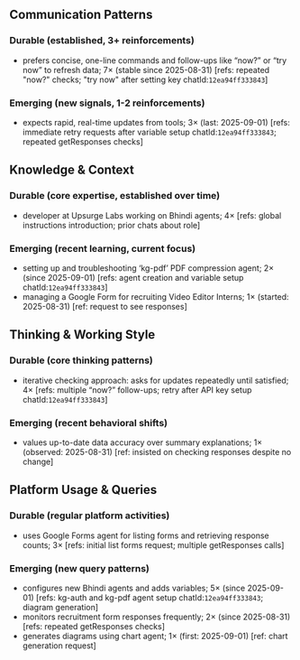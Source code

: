 ## Communication Patterns
### Durable (established, 3+ reinforcements)
- prefers concise, one-line commands and follow-ups like “now?” or “try now” to refresh data; 7× (stable since 2025-08-31) [refs: repeated "now?" checks; "try now" after setting key chatId:`12ea94ff333843`]

### Emerging (new signals, 1-2 reinforcements)
- expects rapid, real-time updates from tools; 3× (last: 2025-09-01) [refs: immediate retry requests after variable setup chatId:`12ea94ff333843`; repeated getResponses checks]

## Knowledge & Context
### Durable (core expertise, established over time)
- developer at Upsurge Labs working on Bhindi agents; 4× [refs: global instructions introduction; prior chats about role]

### Emerging (recent learning, current focus)
- setting up and troubleshooting ‘kg-pdf’ PDF compression agent; 2× (since 2025-09-01) [refs: agent creation and variable setup chatId:`12ea94ff333843`]
- managing a Google Form for recruiting Video Editor Interns; 1× (started: 2025-08-31) [ref: request to see responses]

## Thinking & Working Style
### Durable (core thinking patterns)
- iterative checking approach: asks for updates repeatedly until satisfied; 4× [refs: multiple “now?” follow-ups; retry after API key setup chatId:`12ea94ff333843`]

### Emerging (recent behavioral shifts)
- values up-to-date data accuracy over summary explanations; 1× (observed: 2025-08-31) [ref: insisted on checking responses despite no change]

## Platform Usage & Queries
### Durable (regular platform activities)
- uses Google Forms agent for listing forms and retrieving response counts; 3× [refs: initial list forms request; multiple getResponses calls]

### Emerging (new query patterns)
- configures new Bhindi agents and adds variables; 5× (since 2025-09-01) [refs: kg-auth and kg-pdf agent setup chatId:`12ea94ff333843`; diagram generation]
- monitors recruitment form responses frequently; 2× (since 2025-08-31) [refs: repeated getResponses checks]
- generates diagrams using chart agent; 1× (first: 2025-09-01) [ref: chart generation request]
